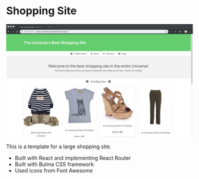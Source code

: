 # Shopping Site

<img src="./public/images/shopping.png">

This is a template for a large shopping site.

- Built with React and implementing React Router
- Built with Bulma CSS framework
- Used icons from Font Awesome
